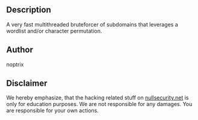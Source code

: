 Description
-----------
A very fast multithreaded bruteforcer of subdomains that leverages a wordlist
and/or character permutation.

Author
------
noptrix

Disclaimer
----------
We hereby emphasize, that the hacking related stuff on
[nullsecurity.net](http://nullsecurity.net) is only for education purposes.
We are not responsible for any damages. You are responsible for your own
actions.
